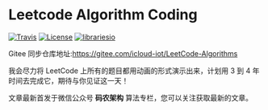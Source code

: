 #  Leetcode Algorithm Coding

[![Travis](https://img.shields.io/badge/language-Java-yellow.svg)](https://developer.apple.com/.md)
[![License](https://img.shields.io/badge/License-Apache%202.0-blue.svg)](https://opensource.org/licenses/Apache-2.0)
[![librariesio](https://img.shields.io/librariesio/release/hex/phoenix/1.0.3.svg)](https://github.com/lishangzhi/Leetcode-Algorithm-Coding)

Gitee 同步仓库地址:https://gitee.com/icloud-iot/LeetCode-Algorithms

我会尽力将 LeetCode 上所有的题目都用动画的形式演示出来，计划用 3 到 4 年时间去完成它，期待与你见证这一天！

文章最新首发于微信公众号 **码农架构**  算法专栏，您可以关注获取最新的文章。